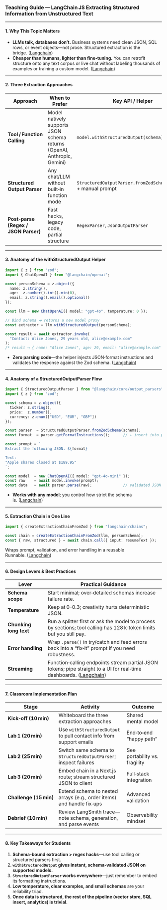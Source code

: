 ### Teaching Guide — LangChain JS **Extracting Structured Information from Unstructured Text**

---

#### 1. Why This Topic Matters

* **LLMs talk, databases don’t.** Business systems need clean JSON, SQL rows, or event objects—not prose. Structured extraction is the bridge. ([Langchain][1])
* **Cheaper than humans, lighter than fine‑tuning.** You can retrofit structure onto any text corpus or live chat without labeling thousands of examples or training a custom model. ([Langchain][2])

---

#### 2. Three Extraction Approaches

| Approach                             | When to Prefer                                                          | Key API / Helper                                               | Notes                                                                                                                 |
| ------------------------------------ | ----------------------------------------------------------------------- | -------------------------------------------------------------- | --------------------------------------------------------------------------------------------------------------------- |
| **Tool / Function Calling**          | Model natively supports JSON schema returns (OpenAI, Anthropic, Gemini) | `model.withStructuredOutput(schema)`                           | Easiest, most reliable; LLM enforces the schema. ([Langchain][3], [Langchain][4])                                     |
| **Structured Output Parser**         | Any chat/LLM without built‑in function mode                             | `StructuredOutputParser.fromZodSchema(schema)` + manual prompt | Works everywhere, but you must include “formatting instructions” in the prompt and parse afterwards. ([Langchain][5]) |
| **Post‑parse (Regex / JSON Parser)** | Fast hacks, legacy code, partial structure                              | `RegexParser`, `JsonOutputParser`                              | Least robust—use only for simple key‑value grabs. ([Langchain][6])                                                    |

---

#### 3. Anatomy of the **withStructuredOutput** Helper

```ts
import { z } from "zod";
import { ChatOpenAI } from "@langchain/openai";

const personSchema = z.object({
  name: z.string(),
  age:  z.number().int().min(0),
  email: z.string().email().optional()
});

const llm = new ChatOpenAI({ model: "gpt-4o", temperature: 0 });

// Bind schema ➜ returns a new model proxy
const extractor = llm.withStructuredOutput(personSchema);

const result = await extractor.invoke(
  "Contact: Alice Jones, 29 years old, alice@example.com"
);
/* result ⟶ { name: "Alice Jones", age: 29, email: "alice@example.com" } */
```

* **Zero parsing code**—the helper injects JSON‑format instructions and validates the response against the Zod schema. ([Langchain][3])

---

#### 4. Anatomy of a **StructuredOutputParser** Flow

```ts
import { StructuredOutputParser } from "@langchain/core/output_parsers";
import { z } from "zod";

const schema = z.object({
  ticker: z.string(),
  price:  z.number(),
  currency: z.enum(["USD", "EUR", "GBP"])
});

const parser  = StructuredOutputParser.fromZodSchema(schema);
const format  = parser.getFormatInstructions();      // ← insert into prompt

const prompt = `
Extract the following JSON. ${format}

Text:
"Apple shares closed at $189.95"
`;

const model  = new ChatOpenAI({ model: "gpt-4o-mini" });
const raw    = await model.invoke(prompt);
const data   = await parser.parse(raw);              // validated JSON
```

* **Works with any model**; you control how strict the schema is. ([Langchain][5])

---

#### 5. Extraction Chain in One Line

```ts
import { createExtractionChainFromZod } from "langchain/chains";

const chain = createExtractionChainFromZod(llm, personSchema);
const { raw, structured } = await chain.call({ input: resumeText });
```

Wraps prompt, validation, and error handling in a reusable Runnable. ([Langchain][7])

---

#### 6. Design Levers & Best Practices

| Lever                  | Practical Guidance                                                                                                      |
| ---------------------- | ----------------------------------------------------------------------------------------------------------------------- |
| **Schema scope**       | Start minimal; over‑detailed schemas increase failure rate.                                                             |
| **Temperature**        | Keep at 0–0.3; creativity hurts deterministic JSON.                                                                     |
| **Chunking long text** | Run a splitter first or ask the model to process by sections; tool calling has 128 k‑token limits but you still pay.    |
| **Error handling**     | Wrap `.parse()` in try/catch and feed errors back into a “fix‑it” prompt if you need robustness.                        |
| **Streaming**          | Function‑calling endpoints stream partial JSON tokens; pipe straight to a UI for real‑time dashboards. ([Langchain][8]) |

---

#### 7. Classroom Implementation Plan

| Stage                  | Activity                                                              | Outcome                       |
| ---------------------- | --------------------------------------------------------------------- | ----------------------------- |
| **Kick‑off (10 min)**  | Whiteboard the three extraction approaches                            | Shared mental model           |
| **Lab 1 (20 min)**     | Use `withStructuredOutput` to pull contact info from support emails   | End‑to‑end “happy path”       |
| **Lab 2 (25 min)**     | Switch same schema to `StructuredOutputParser`; inspect failures      | See portability vs. fragility |
| **Lab 3 (20 min)**     | Embed chain in a Next.js route; stream structured JSON to client      | Full‑stack integration        |
| **Challenge (15 min)** | Extend schema to nested arrays (e.g., order items) and handle fix‑ups | Advanced validation           |
| **Debrief (10 min)**   | Review LangSmith trace—note schema, generation, and parse events      | Observability mindset         |

---

#### 8. Key Takeaways for Students

1. **Schema‑bound extraction > regex hacks**—use tool calling or structured parsers first.
2. **`withStructuredOutput` gives instant, schema‑validated JSON on supported models.**
3. **`StructuredOutputParser` works everywhere**—just remember to embed its formatting instructions.
4. **Low temperature, clear examples, and small schemas** are your reliability triad.
5. **Once data is structured, the rest of the pipeline (vector store, SQL insert, analytics) is trivial.**

[1]: https://js.langchain.com/docs/how_to/?utm_source=chatgpt.com "How-to guides - LangChain.js"
[2]: https://js.langchain.com/v0.1/docs/use_cases/extraction/?utm_source=chatgpt.com "Extraction - LangChain.js"
[3]: https://js.langchain.com/docs/concepts/structured_outputs/?utm_source=chatgpt.com "Structured outputs - LangChain.js"
[4]: https://js.langchain.com/docs/concepts/chat_models?utm_source=chatgpt.com "Chat models - LangChain.js"
[5]: https://js.langchain.com/docs/how_to/output_parser_structured?utm_source=chatgpt.com "How to use output parsers to parse an LLM response into structured ..."
[6]: https://js.langchain.com/docs/how_to/output_parser_json?utm_source=chatgpt.com "How to parse JSON output - LangChain.js"
[7]: https://js.langchain.com/docs/tutorials/extraction?utm_source=chatgpt.com "Build an Extraction Chain - LangChain.js"
[8]: https://js.langchain.com/docs/how_to/stream_tool_client/?utm_source=chatgpt.com "How to stream structured output to the client - LangChain.js"

